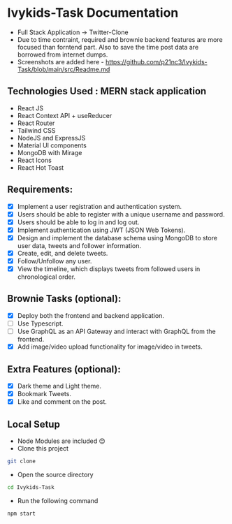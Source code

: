 # Ivykids-Task Documentation
* Full Stack Application -> Twitter-Clone
* Due to time contraint, required and brownie backend features are more focused than forntend part. Also to save the time post data are borrowed from internet dumps.
* Screenshots are added here - https://github.com/p21nc3/Ivykids-Task/blob/main/src/Readme.md

## Technologies Used : MERN stack application

- React JS
- React Context API + useReducer
- React Router 
- Tailwind CSS
- NodeJS and ExpressJS
- Material UI components
- MongoDB with Mirage 
- React Icons
- React Hot Toast

## Requirements:
- [x] Implement a user registration and authentication system.<br>
- [x] Users should be able to register with a unique username and password.<br>
- [x] Users should be able to log in and log out.<br>
- [x] Implement authentication using JWT (JSON Web Tokens).<br>
- [x] Design and implement the database schema using MongoDB to store user data, tweets and follower information.<br>
- [x] Create, edit, and delete tweets.<br>
- [x] Follow/Unfollow any user.<br>
- [x] View the timeline, which displays tweets from followed users in chronological order.<br>

## Brownie Tasks (optional):
- [x] Deploy both the frontend and backend application.<br>
- [ ] Use Typescript.<br>
- [ ] Use GraphQL as an API Gateway and interact with GraphQL from the frontend.<br>
- [x] Add image/video upload functionality for image/video in tweets.<br>

## Extra Features (optional):

- [x] Dark theme and Light theme.<br>
- [x] Bookmark Tweets.<br>
- [x] Like and comment on the post.<br>

## Local Setup

* Node Modules are included 😊
* Clone this project
```bash
git clone
```
* Open the source directory
```bash 
cd Ivykids-Task
```
* Run the following command
```bash
npm start
```
## 

